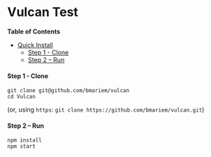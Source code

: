 # Vulcan Test

**Table of Contents**

- [Quick Install](#quick-install)
  - [Step 1 - Clone](#step-1---clone)
  - [Step 2 – Run](#step-2--run)

#### Step 1 - Clone

```
git clone git@github.com/bmariem/vulcan
cd Vulcan
```

(or, using `https`: `git clone https://github.com/bmariem/vulcan.git`)

#### Step 2 – Run

```
npm install
npm start
```
